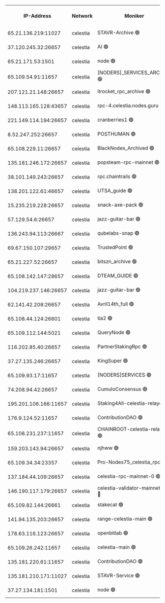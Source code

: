 


<table><tr><th>IP-Address</th><th>Network</th><th>Moniker</th><th>Latest Block Height</th><th>Earliest Block Height</th><th>Catching Up</th><th>Tx Index</th><th>Voting Power</th><th>Scan Time</th></tr><tr><td>65.21.136.219:11027</td><td>celestia</td><td>STAVR-Archive 🟢</td><td>2600430</td><td>1</td><td>False</td><td>on</td><td>0</td><td>2024-10-19T17:59:11.768885580UTC</td></tr><tr><td>37.120.245.32:26657</td><td>celestia</td><td>AI 🟢</td><td>2600430</td><td>1</td><td>False</td><td>off</td><td>0</td><td>2024-10-19T17:59:12.172316716UTC</td></tr><tr><td>65.21.171.53:1501</td><td>celestia</td><td>node 🟢</td><td>2600430</td><td>1</td><td>False</td><td>on</td><td>0</td><td>2024-10-19T17:59:12.606553992UTC</td></tr><tr><td>65.109.54.91:11657</td><td>celestia</td><td>[NODERS]_SERVICES_ARCHIVE 🟢</td><td>2600433</td><td>1</td><td>False</td><td>on</td><td>0</td><td>2024-10-19T17:59:52.122561731UTC</td></tr><tr><td>207.121.21.148:26657</td><td>celestia</td><td>itrocket_rpc_archive 🟢</td><td>2600433</td><td>1</td><td>False</td><td>on</td><td>0</td><td>2024-10-19T17:59:53.067423424UTC</td></tr><tr><td>148.113.165.128:43657</td><td>celestia</td><td>rpc-4.celestia.nodes.guru 🟢</td><td>2600438</td><td>1</td><td>False</td><td>on</td><td>0</td><td>2024-10-19T18:00:54.898481525UTC</td></tr><tr><td>221.149.114.194:26657</td><td>celestia</td><td>cranberries1 🟢</td><td>2600439</td><td>1</td><td>False</td><td>on</td><td>0</td><td>2024-10-19T18:01:08.633297032UTC</td></tr><tr><td>8.52.247.252:26657</td><td>celestia</td><td>POSTHUMAN 🟢</td><td>2600443</td><td>1</td><td>False</td><td>on</td><td>0</td><td>2024-10-19T18:01:57.016711966UTC</td></tr><tr><td>65.108.229.11:26657</td><td>celestia</td><td>BlackNodes_Archived 🟢</td><td>2600444</td><td>1</td><td>False</td><td>off</td><td>0</td><td>2024-10-19T18:02:04.015506272UTC</td></tr><tr><td>135.181.246.172:26657</td><td>celestia</td><td>popsteam-rpc-mainnet 🟢</td><td>2600446</td><td>1</td><td>False</td><td>on</td><td>0</td><td>2024-10-19T18:02:31.633963715UTC</td></tr><tr><td>38.101.149.243:26657</td><td>celestia</td><td>rpc.chaintrails 🟢</td><td>2600447</td><td>1</td><td>False</td><td>on</td><td>0</td><td>2024-10-19T18:02:43.150063819UTC</td></tr><tr><td>138.201.122.61:46657</td><td>celestia</td><td>UTSA_guide 🟢</td><td>2600450</td><td>1</td><td>False</td><td>on</td><td>0</td><td>2024-10-19T18:03:14.007673247UTC</td></tr><tr><td>15.235.219.228:26657</td><td>celestia</td><td>snack-axe-pack 🟢</td><td>2600450</td><td>1</td><td>False</td><td>off</td><td>0</td><td>2024-10-19T18:03:15.001531169UTC</td></tr><tr><td>57.129.54.6:26657</td><td>celestia</td><td>jazz-guitar-bar 🟢</td><td>2600450</td><td>1</td><td>False</td><td>off</td><td>0</td><td>2024-10-19T18:03:17.309544204UTC</td></tr><tr><td>136.243.94.113:26667</td><td>celestia</td><td>qubelabs-snap 🟢</td><td>2600452</td><td>1</td><td>False</td><td>on</td><td>0</td><td>2024-10-19T18:03:40.915910959UTC</td></tr><tr><td>69.67.150.107:29657</td><td>celestia</td><td>TrustedPoint 🟢</td><td>2600453</td><td>1</td><td>False</td><td>on</td><td>0</td><td>2024-10-19T18:03:53.977647827UTC</td></tr><tr><td>65.21.227.52:26657</td><td>celestia</td><td>bitszn_archive 🟢</td><td>2600457</td><td>1</td><td>False</td><td>on</td><td>0</td><td>2024-10-19T18:04:48.613701405UTC</td></tr><tr><td>65.108.142.147:28657</td><td>celestia</td><td>DTEAM_GUIDE 🟢</td><td>2600461</td><td>1</td><td>False</td><td>on</td><td>0</td><td>2024-10-19T18:05:31.537426876UTC</td></tr><tr><td>104.219.237.146:26657</td><td>celestia</td><td>jazz-guitar-bar 🟢</td><td>2600462</td><td>1</td><td>False</td><td>off</td><td>0</td><td>2024-10-19T18:05:40.576956134UTC</td></tr><tr><td>62.141.42.208:26657</td><td>celestia</td><td>Avril14th_full 🟢</td><td>2600464</td><td>1</td><td>False</td><td>on</td><td>0</td><td>2024-10-19T18:06:13.870947818UTC</td></tr><tr><td>65.108.44.124:26601</td><td>celestia</td><td>tia2 🟢</td><td>2371494</td><td>339581</td><td>False</td><td>on</td><td>0</td><td>2024-10-19T17:59:31.461563887UTC</td></tr><tr><td>65.109.112.144:5021</td><td>celestia</td><td>QueryNode 🟢</td><td>2371494</td><td>1406226</td><td>False</td><td>off</td><td>0</td><td>2024-10-19T18:03:21.758725173UTC</td></tr><tr><td>116.202.85.40:26657</td><td>celestia</td><td>PartnerStakingRpc 🟢</td><td>2371494</td><td>1588231</td><td>False</td><td>on</td><td>0</td><td>2024-10-19T17:59:31.842964344UTC</td></tr><tr><td>37.27.135.246:26657</td><td>celestia</td><td>KingSuper 🟢</td><td>2371494</td><td>1814358</td><td>False</td><td>off</td><td>0</td><td>2024-10-19T18:00:16.420809965UTC</td></tr><tr><td>65.109.93.17:11657</td><td>celestia</td><td>[NODERS]SERVICES 🟢</td><td>2600448</td><td>2371581</td><td>False</td><td>on</td><td>0</td><td>2024-10-19T18:02:59.359297105UTC</td></tr><tr><td>74.208.94.42:26657</td><td>celestia</td><td>CumuloConsensus 🟢</td><td>2600439</td><td>2384001</td><td>False</td><td>on</td><td>0</td><td>2024-10-19T18:01:11.467576830UTC</td></tr><tr><td>195.201.106.166:11657</td><td>celestia</td><td>Staking4All-celestia-relayer 🟢</td><td>2600466</td><td>2399575</td><td>False</td><td>off</td><td>0</td><td>2024-10-19T18:06:24.969907988UTC</td></tr><tr><td>176.9.124.52:11657</td><td>celestia</td><td>ContributionDAO 🟢</td><td>2600457</td><td>2419178</td><td>False</td><td>on</td><td>0</td><td>2024-10-19T18:04:48.214779552UTC</td></tr><tr><td>65.108.231.237:11657</td><td>celestia</td><td>CHAINROOT-celestia-relayer 🟢</td><td>2600436</td><td>2473086</td><td>False</td><td>on</td><td>0</td><td>2024-10-19T18:00:31.287924080UTC</td></tr><tr><td>159.203.143.94:26657</td><td>celestia</td><td>njhww 🟢</td><td>2600440</td><td>2479479</td><td>False</td><td>off</td><td>0</td><td>2024-10-19T18:01:20.515362142UTC</td></tr><tr><td>65.109.34.34:23357</td><td>celestia</td><td>Pro-Nodes75_celestia_rpc 🟢</td><td>2600446</td><td>2479485</td><td>False</td><td>on</td><td>0</td><td>2024-10-19T18:02:31.255301153UTC</td></tr><tr><td>137.184.44.109:26657</td><td>celestia</td><td>celestia-rpc-mainnet-0 🟢</td><td>2592598</td><td>2517150</td><td>False</td><td>on</td><td>0</td><td>2024-10-19T18:02:58.902084565UTC</td></tr><tr><td>146.190.117.179:26657</td><td>celestia</td><td>celestia-validator-mainnet-0 🔴</td><td>2600458</td><td>2517150</td><td>False</td><td>off</td><td>8000026</td><td>2024-10-19T18:05:01.862058381UTC</td></tr><tr><td>65.109.82.144:26661</td><td>celestia</td><td>stakecat 🟢</td><td>2600448</td><td>2560501</td><td>False</td><td>on</td><td>0</td><td>2024-10-19T18:02:57.960757744UTC</td></tr><tr><td>141.94.135.203:26657</td><td>celestia</td><td>range-celestia-main 🟢</td><td>2600431</td><td>2569748</td><td>False</td><td>on</td><td>0</td><td>2024-10-19T17:59:34.686167015UTC</td></tr><tr><td>178.63.116.123:26657</td><td>celestia</td><td>openbitlab 🟢</td><td>2600432</td><td>2577013</td><td>False</td><td>on</td><td>0</td><td>2024-10-19T17:59:47.513567973UTC</td></tr><tr><td>65.109.26.242:11657</td><td>celestia</td><td>celestia-main 🟢</td><td>2600451</td><td>2578825</td><td>False</td><td>on</td><td>0</td><td>2024-10-19T18:03:26.250979900UTC</td></tr><tr><td>135.181.220.61:11657</td><td>celestia</td><td>ContributionDAO 🟢</td><td>2600443</td><td>2595246</td><td>False</td><td>off</td><td>0</td><td>2024-10-19T18:02:01.529564192UTC</td></tr><tr><td>135.181.210.171:11027</td><td>celestia</td><td>STAVR-Service 🟢</td><td>2600431</td><td>2596001</td><td>False</td><td>on</td><td>0</td><td>2024-10-19T17:59:32.250141924UTC</td></tr><tr><td>37.27.134.181:1501</td><td>celestia</td><td>node 🟢</td><td>2600441</td><td>2600394</td><td>False</td><td>off</td><td>0</td><td>2024-10-19T18:01:35.531972460UTC</td></tr></table>